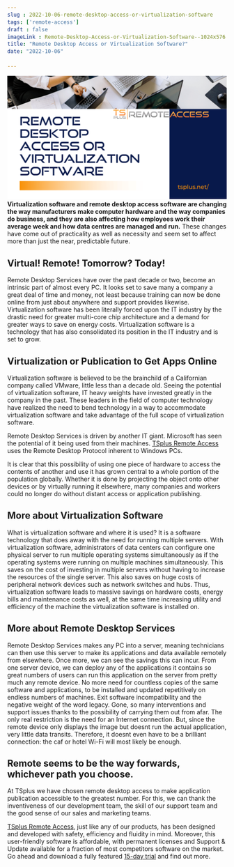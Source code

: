 ```yaml
---
slug : 2022-10-06-remote-desktop-access-or-virtualization-software
tags: ['remote-access']
draft : false 
imageLink : Remote-Desktop-Access-or-Virtualization-Software--1024x576.png
title: "Remote Desktop Access or Virtualization Software?"
date: "2022-10-06"

---
```


 [![title of article, logo and link illustrated by image of laptops](./images/Remote-Desktop-Access-or-Virtualization-Software--1024x576.png)](https://tsplus.net/remote-access/)**Virtualization software and remote desktop access software are changing the way manufacturers make computer hardware and the way companies do business, and they are also affecting how employees work their average week and how data centres are managed and run.** These changes have come out of practicality as well as necessity and seem set to affect more than just the near, predictable future.

## Virtual! Remote! Tomorrow? Today!

Remote Desktop Services have over the past decade or two, become an intrinsic part of almost every PC. It looks set to save many a company a great deal of time and money, not least because training can now be done online from just about anywhere and support provides likewise. Virtualization software has been literally forced upon the IT industry by the drastic need for greater multi-core chip architecture and a demand for greater ways to save on energy costs. Virtualization software is a technology that has also consolidated its position in the IT industry and is set to grow.

## Virtualization or Publication to Get Apps Online

Virtualization software is believed to be the brainchild of a Californian company called VMware, little less than a decade old. Seeing the potential of virtualization software, IT heavy weights have invested greatly in the company in the past. These leaders in the field of computer technology have realized the need to bend technology in a way to accommodate virtualization software and take advantage of the full scope of virtualization software.

Remote Desktop Services is driven by another IT giant. Microsoft has seen the potential of it being used from their machines. [TSplus Remote Access](https://tsplus.net/) uses the Remote Desktop Protocol inherent to Windows PCs.

It is clear that this possibility of using one piece of hardware to access the contents of another and use it has grown central to a whole portion of the population globally. Whether it is done by projecting the object onto other devices or by virtually running it elsewhere, many companies and workers could no longer do without distant access or application publishing.

## More about Virtualization Software

What is virtualization software and where it is used? It is a software technology that does away with the need for running multiple servers. With virtualization software, administrators of data centers can configure one physical server to run multiple operating systems simultaneously as if the operating systems were running on multiple machines simultaneously. This saves on the cost of investing in multiple servers without having to increase the resources of the single server. This also saves on huge costs of peripheral network devices such as network switches and hubs. Thus, virtualization software leads to massive savings on hardware costs, energy bills and maintenance costs as well, at the same time increasing utility and efficiency of the machine the virtualization software is installed on.

## More about Remote Desktop Services

Remote Desktop Services makes any PC into a server, meaning technicians can then use this server to make its applications and data available remotely from elsewhere. Once more, we can see the savings this can incur. From one server device, we can deploy any of the applications it contains so great numbers of users can run this application on the server from pretty much any remote device. No more need for countless copies of the same software and applications, to be installed and updated repetitively on endless numbers of machines. Exit software incompatibility and the negative weight of the word legacy. Gone, so many interventions and support issues thanks to the possibility of carrying them out from afar. The only real restriction is the need for an Internet connection. But, since the remote device only displays the image but doesnt run the actual application, very little data transits. Therefore, it doesnt even have to be a brilliant connection: the caf or hotel Wi-Fi will most likely be enough.

## Remote seems to be the way forwards, whichever path you choose.

At TSplus we have chosen remote desktop access to make application publication accessible to the greatest number. For this, we can thank the inventiveness of our development team, the skill of our support team and the good sense of our sales and marketing teams.

[TSplus Remote Access](https://tsplus.net/remote-access/), just like any of our products, has been designed and developed with safety, efficiency and fluidity in mind. Moreover, this user-friendly software is affordable, with permanent licenses and Support & Update available for a fraction of most competitors software on the market. Go ahead and download a fully featured [15-day trial](https://tsplus.net/) and find out more.
